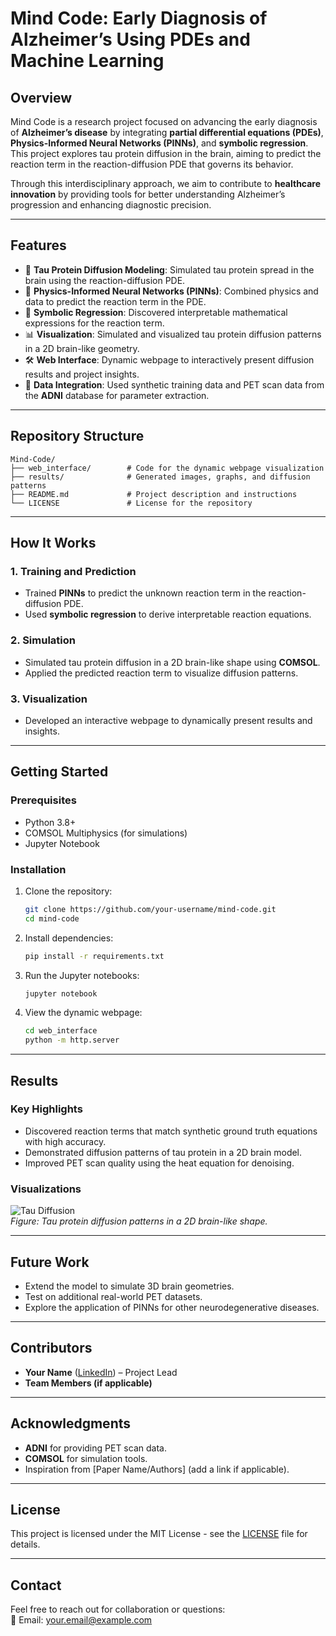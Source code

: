 # **Mind Code: Early Diagnosis of Alzheimer’s Using PDEs and Machine Learning**

## **Overview**  
Mind Code is a research project focused on advancing the early diagnosis of **Alzheimer’s disease** by integrating **partial differential equations (PDEs)**, **Physics-Informed Neural Networks (PINNs)**, and **symbolic regression**. This project explores tau protein diffusion in the brain, aiming to predict the reaction term in the reaction-diffusion PDE that governs its behavior.

Through this interdisciplinary approach, we aim to contribute to **healthcare innovation** by providing tools for better understanding Alzheimer’s progression and enhancing diagnostic precision.

---

## **Features**
- 🧠 **Tau Protein Diffusion Modeling**: Simulated tau protein spread in the brain using the reaction-diffusion PDE.  
- 🤖 **Physics-Informed Neural Networks (PINNs)**: Combined physics and data to predict the reaction term in the PDE.  
- 🔬 **Symbolic Regression**: Discovered interpretable mathematical expressions for the reaction term.  
- 📊 **Visualization**: Simulated and visualized tau protein diffusion patterns in a 2D brain-like geometry.  
- 🛠️ **Web Interface**: Dynamic webpage to interactively present diffusion results and project insights.  
- 🧪 **Data Integration**: Used synthetic training data and PET scan data from the **ADNI** database for parameter extraction.  

---

## **Repository Structure**
```
Mind-Code/
├── web_interface/        # Code for the dynamic webpage visualization
├── results/              # Generated images, graphs, and diffusion patterns
├── README.md             # Project description and instructions
└── LICENSE               # License for the repository
```

---

## **How It Works**
### 1. **Training and Prediction**
- Trained **PINNs** to predict the unknown reaction term in the reaction-diffusion PDE.
- Used **symbolic regression** to derive interpretable reaction equations.

### 2. **Simulation**
- Simulated tau protein diffusion in a 2D brain-like shape using **COMSOL**.
- Applied the predicted reaction term to visualize diffusion patterns.

### 3. **Visualization**
- Developed an interactive webpage to dynamically present results and insights.

---

## **Getting Started**
### Prerequisites
- Python 3.8+
- COMSOL Multiphysics (for simulations)
- Jupyter Notebook

### Installation
1. Clone the repository:
   ```bash
   git clone https://github.com/your-username/mind-code.git
   cd mind-code
   ```
2. Install dependencies:
   ```bash
   pip install -r requirements.txt
   ```

3. Run the Jupyter notebooks:
   ```bash
   jupyter notebook
   ```

4. View the dynamic webpage:
   ```bash
   cd web_interface
   python -m http.server
   ```

---

## **Results**
### Key Highlights
- Discovered reaction terms that match synthetic ground truth equations with high accuracy.
- Demonstrated diffusion patterns of tau protein in a 2D brain model.
- Improved PET scan quality using the heat equation for denoising.

### Visualizations
![Tau Diffusion](results/tau_diffusion.png)  
*Figure: Tau protein diffusion patterns in a 2D brain-like shape.*

---

## **Future Work**
- Extend the model to simulate 3D brain geometries.
- Test on additional real-world PET datasets.
- Explore the application of PINNs for other neurodegenerative diseases.

---

## **Contributors**
- **Your Name** ([LinkedIn](https://linkedin.com/in/your-profile)) – Project Lead
- **Team Members (if applicable)**  

---

## **Acknowledgments**
- **ADNI** for providing PET scan data.  
- **COMSOL** for simulation tools.  
- Inspiration from [Paper Name/Authors] (add a link if applicable).  

---

## **License**
This project is licensed under the MIT License - see the [LICENSE](LICENSE) file for details.

---

## **Contact**
Feel free to reach out for collaboration or questions:  
📧 Email: your.email@example.com  
